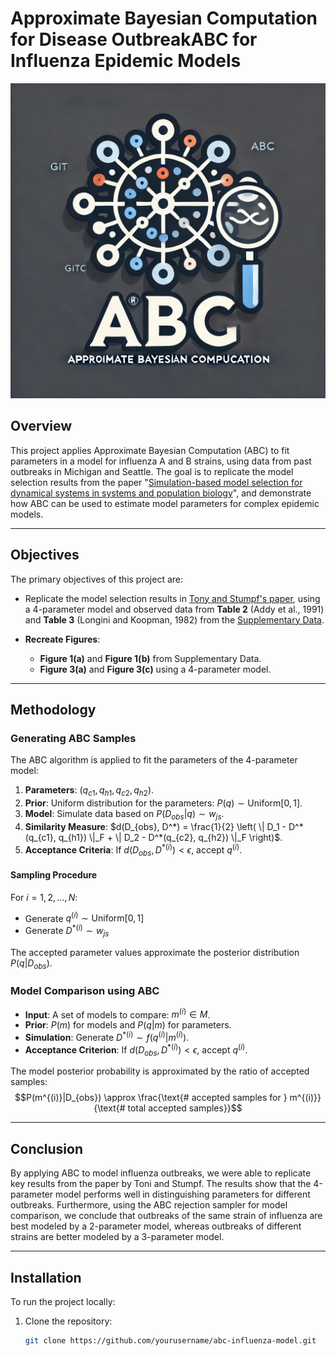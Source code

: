 # Approximate Bayesian Computation for Disease OutbreakABC for Influenza Epidemic Models

![Project Logo](logo_abc.png) 

## Overview

This project applies Approximate Bayesian Computation (ABC) to fit parameters in a model for influenza A and B strains, using data from past outbreaks in Michigan and Seattle. The goal is to replicate the model selection results from the paper "[Simulation-based model selection for dynamical systems in systems and population biology](https://watermark.silverchair.com/bioinformatics_26_1_104.pdf?token=AQECAHi208BE49Ooan9kkhW_Ercy7Dm3ZL_9Cf3qfKAc485ysgAAA3swggN3BgkqhkiG9w0BBwagggNoMIIDZAIBADCCA10GCSqGSIb3DQEHATAeBglghkgBZQMEAS4wEQQMjV15kHzFknWstbVZAgEQgIIDLvGZcFAgMxJ2FtxTGrsPvkAoO-imsFvwyY2RJRbPWpz_WYOR3ZYIIXnJpmCp_pOOlhB9fGwvPCCBNkFN7jjQvo-jtSs3vYGT9U9ABO1ngcGxGq0M_-xfz5QDNcfLJpdHphXjvXPmNQKw-FbmW7Z-lM4VADhWgRMXeAa69IcQWbf3O3M4YVlAfOhNibTRLt8QLpayutZlbZAwX6aC2a13wmjnKF6Vx3WJWazbewssqJov9CmNXprFKUqnhcq1QLZ4oaGSKYaxVFpmwB2ZylzUBbliQ3fYN6VRAfleLXrmyvOymid2GtXNnhrslyx6SN2OSgbXU0YIgfSgCk5OaCETsFY7VMGzLCuUTB776n6hDJKcZ-Hb7RelIJxLeOZteaxRVOiu-a9pG5NbQQuueQtS0C-kqHlVksEwUAucqzS9UXX3ucvmsIgYK-jQQ8jmtqPTjVkdFGhR1J3LzOw7VJCJQy4b_a_WZLDNS7bskxvvZgU7DOZAVHxYu1aPUHh3UaeJ-5oMwJ-sqFWg_6ZruUPk4L9f1KB1siRgSmxw-Eo4JHKXjSEsIXAylD3m_trgxEIxkeqgXFJ867U-qJxeG39ToS9BptAG_IGK-HfMD0ovPK9mKHXvrp32fRO5S0oiqaCMa8kV4DGwbZjaMArJDV9Ps3WNw_EE2E8m7J4UjiqLNQkihUtUM6d4xmJ-S4zo-qPJkr0ajWkDhQwkeJ1wsaYGXItivcoAB4lzyQmG3Zs5kQQIIa2m4hveEf2mDlglHMoPHTAN5hGG-9_LegexhFcKAZTguF4nNpozqAVsIQaj8DeAaHWY8AvjP5HjDTgYHs4ni3w7EjULGDSroFhBndTpCAMNjtY9yIqoh248Bf7ayWtBCXUx1yJyIamAPGeHej3nPnf80TACr2Of6fJicQ-hFcdVGzQj8qiq8b9GuOFFJ43SnZudftdAwwlA0mQb30ZhvgJvsYngGY752-NegVEd2F_r6N2Jkw-G-fzEnoObf6OXzGaYlNSq4_s4vGnQ38HGe_HPk7fdDIESUA35j1SbK5K83274IWvReND0Byubb2MmgZ4fJ90sCCKnjLeu9ho)", and demonstrate how ABC can be used to estimate model parameters for complex epidemic models.

---

## Objectives

The primary objectives of this project are:

- Replicate the model selection results in [Tony and Stumpf's paper](https://watermark.silverchair.com/bioinformatics_26_1_104.pdf?token=AQECAHi208BE49Ooan9kkhW_Ercy7Dm3ZL_9Cf3qfKAc485ysgAAA3swggN3BgkqhkiG9w0BBwagggNoMIIDZAIBADCCA10GCSqGSIb3DQEHATAeBglghkgBZQMEAS4wEQQMjV15kHzFknWstbVZAgEQgIIDLvGZcFAgMxJ2FtxTGrsPvkAoO-imsFvwyY2RJRbPWpz_WYOR3ZYIIXnJpmCp_pOOlhB9fGwvPCCBNkFN7jjQvo-jtSs3vYGT9U9ABO1ngcGxGq0M_-xfz5QDNcfLJpdHphXjvXPmNQKw-FbmW7Z-lM4VADhWgRMXeAa69IcQWbf3O3M4YVlAfOhNibTRLt8QLpayutZlbZAwX6aC2a13wmjnKF6Vx3WJWazbewssqJov9CmNXprFKUqnhcq1QLZ4oaGSKYaxVFpmwB2ZylzUBbliQ3fYN6VRAfleLXrmyvOymid2GtXNnhrslyx6SN2OSgbXU0YIgfSgCk5OaCETsFY7VMGzLCuUTB776n6hDJKcZ-Hb7RelIJxLeOZteaxRVOiu-a9pG5NbQQuueQtS0C-kqHlVksEwUAucqzS9UXX3ucvmsIgYK-jQQ8jmtqPTjVkdFGhR1J3LzOw7VJCJQy4b_a_WZLDNS7bskxvvZgU7DOZAVHxYu1aPUHh3UaeJ-5oMwJ-sqFWg_6ZruUPk4L9f1KB1siRgSmxw-Eo4JHKXjSEsIXAylD3m_trgxEIxkeqgXFJ867U-qJxeG39ToS9BptAG_IGK-HfMD0ovPK9mKHXvrp32fRO5S0oiqaCMa8kV4DGwbZjaMArJDV9Ps3WNw_EE2E8m7J4UjiqLNQkihUtUM6d4xmJ-S4zo-qPJkr0ajWkDhQwkeJ1wsaYGXItivcoAB4lzyQmG3Zs5kQQIIa2m4hveEf2mDlglHMoPHTAN5hGG-9_LegexhFcKAZTguF4nNpozqAVsIQaj8DeAaHWY8AvjP5HjDTgYHs4ni3w7EjULGDSroFhBndTpCAMNjtY9yIqoh248Bf7ayWtBCXUx1yJyIamAPGeHej3nPnf80TACr2Of6fJicQ-hFcdVGzQj8qiq8b9GuOFFJ43SnZudftdAwwlA0mQb30ZhvgJvsYngGY752-NegVEd2F_r6N2Jkw-G-fzEnoObf6OXzGaYlNSq4_s4vGnQ38HGe_HPk7fdDIESUA35j1SbK5K83274IWvReND0Byubb2MmgZ4fJ90sCCKnjLeu9ho), using a 4-parameter model and observed data from **Table 2** (Addy et al., 1991) and **Table 3** (Longini and Koopman, 1982) from the [Supplementary Data](https://academic.oup.com/bioinformatics/article/26/1/104/182571).

- **Recreate Figures**:
  - **Figure 1(a)** and **Figure 1(b)** from Supplementary Data.
  - **Figure 3(a)** and **Figure 3(c)** using a 4-parameter model.

---

## Methodology

### Generating ABC Samples

The ABC algorithm is applied to fit the parameters of the 4-parameter model:

1. **Parameters**: $(q_{c1}, q_{h1}, q_{c2}, q_{h2})$.
2. **Prior**: Uniform distribution for the parameters: $P(q) \sim \text{Uniform}[0, 1]$.
3. **Model**: Simulate data based on $P(D_{obs}|q) \sim w_{js}$.
4. **Similarity Measure**: $d(D_{obs}, D^*) = \frac{1}{2} \left( \| D_1 - D^*(q_{c1}, q_{h1}) \|_F + \| D_2 - D^*(q_{c2}, q_{h2}) \|_F \right)$.
5. **Acceptance Criteria**: If $d(D_{obs}, D^{*(i)}) < \epsilon$, accept $q^{(i)}$.

#### Sampling Procedure
For $i = 1, 2, \dots, N$:
- Generate $q^{(i)} \sim \text{Uniform}[0,1]$
- Generate $D^{*(i)} \sim w_{js}$

The accepted parameter values approximate the posterior distribution $P(q|D_{obs})$.

### Model Comparison using ABC

- **Input**: A set of models to compare: $m^{(i)} \in M$.
- **Prior**: $P(m)$ for models and $P(q | m)$ for parameters.
- **Simulation**: Generate $D^{*(i)} \sim f(q^{(i)} | m^{(i)})$.
- **Acceptance Criterion**: If $d(D_{obs}, D^{*(i)}) < \epsilon$, accept $q^{(i)}$.

The model posterior probability is approximated by the ratio of accepted samples:
$$P(m^{(i)}|D_{obs}) \approx \frac{\text{# accepted samples for } m^{(i)}}{\text{# total accepted samples}}$$

---

## Conclusion

By applying ABC to model influenza outbreaks, we were able to replicate key results from the paper by Toni and Stumpf. The results show that the 4-parameter model performs well in distinguishing parameters for different outbreaks. Furthermore, using the ABC rejection sampler for model comparison, we conclude that outbreaks of the same strain of influenza are best modeled by a 2-parameter model, whereas outbreaks of different strains are better modeled by a 3-parameter model.

---

## Installation

To run the project locally:

1. Clone the repository:
   ```bash
   git clone https://github.com/yourusername/abc-influenza-model.git
